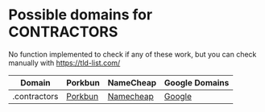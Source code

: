 # Possible domains for CONTRACTORS

No function implemented to check if any of these work, but you can check manually with https://tld-list.com/

| Domain | Porkbun | NameCheap | Google Domains |
|---|---|---|---|
| .contractors | [Porkbun](https://porkbun.com/checkout/search?prb=e814663da1&tlds=&idnLanguage=&search=search&q=.contractors) | [Namecheap](https://www.namecheap.com/domains/registration/results/?domain=.contractors) | [Google](https://domains.google.com/registrar/search?searchTerm=.contractors) |

